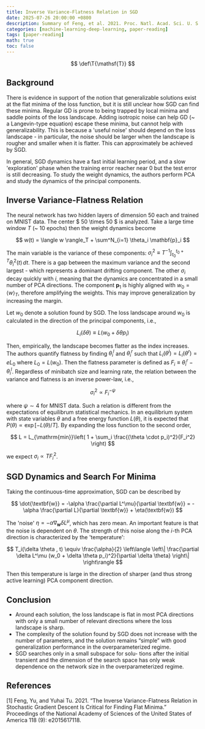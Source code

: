 ```yaml
---
title: Inverse Variance-Flatness Relation in SGD
date: 2025-07-26 20:00:00 +0800
description: Summary of Feng, et al. 2021. Proc. Natl. Acad. Sci. U. S. A. 118 (9)
categories: [machine-learning-deep-learning, paper-reading]
tags: [paper-reading]
math: true
toc: false
---
```


$$
\def\T{\mathsf{T}}
$$

## Background

There is evidence in support of the notion that generalizable solutions exist at the flat minima of the loss function, but it is still unclear how SGD can find these minima. Regular GD is prone to being trapped by local minima and saddle points of the loss landscape. Adding isotropic noise can help GD (~ a Langevin-type equation) escape these minima, but cannot help with generalizability. This is because a 'useful noise' should depend on the loss landscape - in particular, the noise should be larger when the landscape is rougher and smaller when it is flatter. This can approximately be achieved by SGD.

In general, SGD dynamics have a fast initial learning period, and a slow 'exploration' phase when the training error reacher near 0 but the test error is still decreasing. To study the weight dynamics, the authors perform PCA and study the dynamics of the principal components.

## Inverse Variance-Flatness Relation

The neural network has two hidden layers of dimension $50$ each and trained on MNIST data. The center $ 50 \times 50 $ is analyzed. Take a large time window $T$ (~ 10 epochs) then the weight dynamics become

$$
w(t) = \langle w \rangle_T + \sum^N_{i=1} \theta_i \mathbf{p}_i
$$

The main variable is the variance of these components: $\sigma_i^2 \equiv T^{-1} \int^{t_0+T}_{t_0} \theta_i^2(t)\, dt$. There is a gap between the maximum variance and the second largest - which represents a dominant drifting component. The other $\sigma_i$ decay quickly with $i$, meaning that the dynamics are concentrated in a small number of PCA directions. The component $\mathbf{p}_1$ is highly aligned with $w_0 = \langle w \rangle_T$, therefore amplifying the weights. This may improve generalization by increasing the margin.

Let $w_0$ denote a solution found by SGD. The loss landscape around $w_0$ is calculated in the direction of the principal components, i.e.,

$$
L_i(\delta \theta) \equiv L(w_0 + \delta \theta p_i)
$$

Then, empirically, the landscape becomes flatter as the index increases. The authors quantify flatness by finding $\theta_i^l$ and $\theta_i^r$ such that $L_i(\theta^l) = L_i(\theta^r) = eL_0$ where $L_0 = L(w_0)$. Then the flatness parameter is defined as $F_i \equiv \theta^r_i - \theta^l_i$. Regardless of minibatch size and learning rate, the relation between the variance and flatness is an inverse power-law, i.e.,

$$
\sigma_i^2 \propto F_i^{-\psi}
$$

where $\psi \sim 4$ for MNIST data. Such a relation is different from the expectations of equilibrum statistical mechanics. In an equilibrium system with state variables $\theta$ and a free energy function $L(\theta)$, it is expected that $P(\theta) \propto \exp[-L(\theta)/T]$. By expanding the loss function to the second order, 

$$
L = L_{\mathrm{min}}\left( 1 + \sum_i \frac{(\theta \cdot p_i)^2}{F_i^2} \right)
$$

we expect $\sigma_i \propto TF_i^2$.

## SGD Dynamics and Search For Minima

Taking the continuous-time approximation, SGD can be described by

$$
\dot{\textbf{w}} = -\alpha \frac{\partial L^\mu}{\partial \textbf{w}} = - \alpha \frac{\partial L}{\partial \textbf{w}} + \eta(\textbf{w})
$$

The 'noise' $\eta = - \alpha \nabla_{\textbf{w}} \delta L^\mu$, which has zero mean. An important feature is that the noise is dependent on $\theta$. The strength of this noise along the $i$-th PCA direction is characterized by the 'temperature':

$$
T_i(\delta \theta , t) \equiv \frac{\alpha}{2} \left\langle \left\| \frac{\partial \delta L^\mu (w_0 + \delta \theta p_i)^2}{\partial \delta \theta} \right\| \right\rangle
$$

Then this temperature is large in the direction of sharper (and thus strong active learning) PCA component direction.

## Conclusion

- Around each solution, the loss landscape is flat in most PCA directions with only a small number of relevant directions where the loss landscape is sharp.
- The complexity of the solution found by SGD does not increase with the number of parameters, and the solution remains “simple” with good generalization performance in the overparameterized regime.
- SGD searches only in a small subspace for solu- tions after the initial transient and the dimension of the search space has only weak dependence on the network size in the overparameterized regime.

## References
[1] Feng, Yu, and Yuhai Tu. 2021. “The Inverse Variance-Flatness Relation in Stochastic Gradient Descent Is Critical for Finding Flat Minima.” Proceedings of the National Academy of Sciences of the United States of America 118 (9): e2015617118.